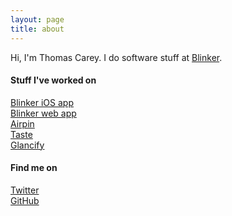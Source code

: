 ```yaml
---
layout: page
title: about
---
```


Hi, I'm Thomas Carey. I do software stuff at [Blinker](http://www.blinker.com).

#### Stuff I've worked on

[Blinker iOS app](https://itunes.apple.com/us/app/blinker-power-to-buy-sell/id970157878)<br />
[Blinker web app](https://refinance.blinker.com)<br />
[Airpin](https://github.com/suchtomwow/Airpin)<br />
[Taste](https://github.com/suchtomwow/taste)<br />
[Glancify](https://github.com/suchtomwow/glancify)

#### Find me on

[Twitter](http://twitter.com/suchtomwow)<br />
[GitHub](http://github.com/suchtomwow)
